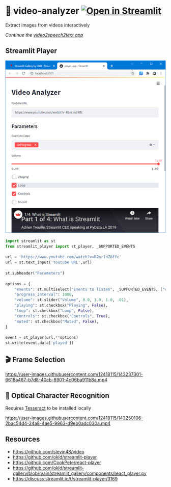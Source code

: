 # 🎥 video-analyzer [![Open in Streamlit](https://static.streamlit.io/badges/streamlit_badge_black_white.svg)](https://share.streamlit.io/slevin48/video-analyzer/main) 
Extract images from videos interactively 

*Continue the [video2speech2text app](https://github.com/slevin48/video2speech2text)*

## Streamlit Player

![st_player](st_player.png)

```python
import streamlit as st
from streamlit_player import st_player, _SUPPORTED_EVENTS

url = 'https://www.youtube.com/watch?v=R2nr1uZ8ffc'
url = st.text_input('Youtube URL',url)

st.subheader("Parameters")

options = {
    "events": st.multiselect("Events to listen", _SUPPORTED_EVENTS, ["onProgress"]),
    "progress_interval": 1000,
    "volume": st.slider("Volume", 0.0, 1.0, 1.0, .01),
    "playing": st.checkbox("Playing", False),
    "loop": st.checkbox("Loop", False),
    "controls": st.checkbox("Controls", True),
    "muted": st.checkbox("Muted", False),
}

event = st_player(url,**options)
st.write(event.data['played'])
```


## 🎬 Frame Selection

https://user-images.githubusercontent.com/12418115/143237301-6618a467-b7d8-40cb-8901-4c06ba911b8a.mp4

## 👀 Optical Character Recognition

Requires [Tesseract](https://tesseract-ocr.github.io/) to be installed locally

https://user-images.githubusercontent.com/12418115/143250106-2bac54d4-24a8-4ae5-9963-d9eb0adc030a.mp4


## Resources
- https://github.com/slevin48/video
- https://github.com/okld/streamlit-player
- https://github.com/CookPete/react-player
- https://github.com/okld/streamlit-gallery/blob/main/streamlit_gallery/components/react_player.py
- https://discuss.streamlit.io/t/streamlit-player/3169  
